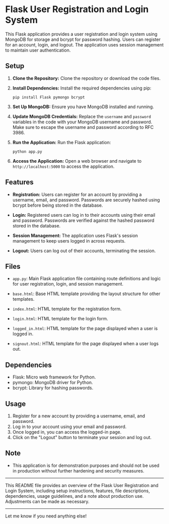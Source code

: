 # Flask User Registration and Login System

This Flask application provides a user registration and login system using MongoDB for storage and bcrypt for password hashing. Users can register for an account, login, and logout. The application uses session management to maintain user authentication.

## Setup

1. **Clone the Repository:** Clone the repository or download the code files.

2. **Install Dependencies:** Install the required dependencies using pip:

   ```
   pip install Flask pymongo bcrypt
   ```

3. **Set Up MongoDB:** Ensure you have MongoDB installed and running.

4. **Update MongoDB Credentials:** Replace the `username` and `password` variables in the code with your MongoDB username and password. Make sure to escape the username and password according to RFC 3986.

5. **Run the Application:** Run the Flask application:

   ```
   python app.py
   ```

6. **Access the Application:** Open a web browser and navigate to `http://localhost:5000` to access the application.

## Features

- **Registration:** Users can register for an account by providing a username, email, and password. Passwords are securely hashed using bcrypt before being stored in the database.

- **Login:** Registered users can log in to their accounts using their email and password. Passwords are verified against the hashed password stored in the database.

- **Session Management:** The application uses Flask's session management to keep users logged in across requests.

- **Logout:** Users can log out of their accounts, terminating the session.

## Files

- `app.py`: Main Flask application file containing route definitions and logic for user registration, login, and session management.

- `base.html`: Base HTML template providing the layout structure for other templates.

- `index.html`: HTML template for the registration form.

- `login.html`: HTML template for the login form.

- `logged_in.html`: HTML template for the page displayed when a user is logged in.

- `signout.html`: HTML template for the page displayed when a user logs out.

## Dependencies

- Flask: Micro web framework for Python.
- pymongo: MongoDB driver for Python.
- bcrypt: Library for hashing passwords.

## Usage

1. Register for a new account by providing a username, email, and password.
2. Log in to your account using your email and password.
3. Once logged in, you can access the logged-in page.
4. Click on the "Logout" button to terminate your session and log out.

## Note

- This application is for demonstration purposes and should not be used in production without further hardening and security measures.

---

This README file provides an overview of the Flask User Registration and Login System, including setup instructions, features, file descriptions, dependencies, usage guidelines, and a note about production use. Adjustments can be made as necessary.

--- 

Let me know if you need anything else!


